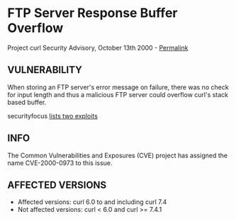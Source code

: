 FTP Server Response Buffer Overflow
===================================

Project curl Security Advisory, October 13th 2000 -
[Permalink](https://curl.haxx.se/docs/CVE-2000-0973.html)

VULNERABILITY
-------------

When storing an FTP server's error message on failure, there was no check for
input length and thus a malicious FTP server could overflow curl's stack based
buffer.

securityfocus [lists two exploits](https://www.securityfocus.com/bid/1804/exploit/)

INFO
----

The Common Vulnerabilities and Exposures (CVE) project has assigned the name
CVE-2000-0973 to this issue.

AFFECTED VERSIONS
-----------------

- Affected versions: curl 6.0 to and including curl 7.4 
- Not affected versions: curl < 6.0 and curl >= 7.4.1
